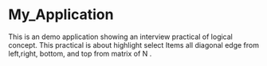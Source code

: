 # My_Application
This is an demo application showing an interview practical of logical concept.
This practical is about highlight select Items all diagonal edge from left,right, bottom, and top from matrix of N .
